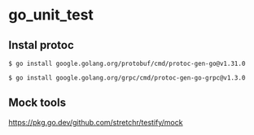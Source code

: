# go_unit_test

## Instal protoc
`$ go install google.golang.org/protobuf/cmd/protoc-gen-go@v1.31.0`

`$ go install google.golang.org/grpc/cmd/protoc-gen-go-grpc@v1.3.0`

## Mock tools
https://pkg.go.dev/github.com/stretchr/testify/mock
